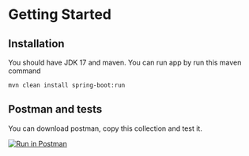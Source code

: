 # Getting Started

## Installation

You should have JDK 17 and maven. You can run app by run this maven command

```maven
mvn clean install spring-boot:run
```

## Postman and tests

You can download postman, copy this collection and test it.

[![Run in Postman](https://run.pstmn.io/button.svg)](https://god.gw.postman.com/run-collection/14383455-3be0cd28-def2-498a-9cc8-8350ada66d64?action=collection%2Ffork&collection-url=entityId%3D14383455-3be0cd28-def2-498a-9cc8-8350ada66d64%26entityType%3Dcollection%26workspaceId%3D5cc089e2-f5bb-4187-a39e-df3d41fb0cc2)